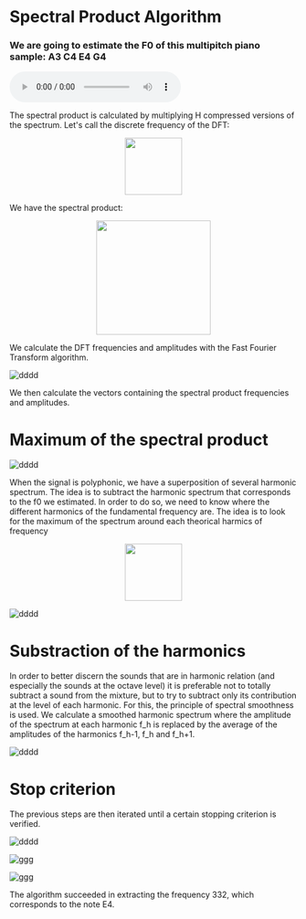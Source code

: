 # Spectral Product Algorithm 

### We are going to estimate the F0 of this multipitch piano sample: A3 C4 E4 G4

<audio controls>
  <source src="samples/A3C4E4G4_piano.mp3" type="audio/mp3">
Your browser does not support the audio element.
</audio>



The spectral product is calculated by multiplying H compressed versions of the spectrum. Let's call the discrete frequency of the DFT:



<p align="center"><img src="Images/fk.png" width="100"></p>


We have the spectral product: 

<p align="center"><img src="Images/produit.png" width="200"></p>

We calculate the DFT frequencies and amplitudes with the Fast Fourier Transform algorithm.


![dddd ](Images/Spectrum.png "DFT Signal Spectrum" )



We then calculate the vectors containing the spectral product frequencies and amplitudes. 

# Maximum of the spectral product

![dddd ](Images/fo_estimation.png  "Maximum amplitude estimation" )



When the signal is polyphonic, we have a superposition of several harmonic spectrum. The idea is to subtract the harmonic spectrum that corresponds to the f0 we estimated. In order to do so, we need to know where the different harmonics of the fundamental frequency are. The idea is to look for the maximum of the spectrum around each theorical harmics of frequency 
<p align="center"><img src="Images/fh.png" width="100"></p>

![dddd ](Images/substraction_harmonics.png  "Detection of the Harmonics" )

# Substraction of the harmonics
In order to better discern the sounds that are in harmonic relation (and especially the sounds at the octave level) it is preferable not to totally subtract a sound from the mixture, but to try to subtract only its contribution at the level of each harmonic. For this, the principle of spectral smoothness is used. We calculate a smoothed harmonic spectrum where the amplitude of the spectrum at each harmonic f_h is replaced by the average of the amplitudes of the harmonics f_h-1, f_h and f_h+1.

![dddd ](Images/spectral_smoothness.png  "Substraction of the Harmonics" )

# Stop criterion

The previous steps are then iterated until a certain stopping criterion is verified.


![dddd ](Images/algorithm_process.png  "Substraction of the rmonics" )


![ggg ](Images/algorithm_process2.png "Loudness Source et Loudness Reconstruite du sample 5")


![ggg ](Images/algorithm_process3.png "Loudness Source et Loudness Reconstruite du sample 5")

The algorithm succeeded in extracting the frequency 332, which corresponds to the note E4. 


